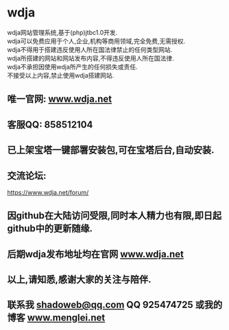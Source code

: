# wdja
wdja网站管理系统,基于(php)jtbc1.0开发.  
wdja可以免费应用于个人,企业,机构等商用领域,完全免费,无需授权.  
wdja不得用于搭建违反使用人所在国法律禁止的任何类型网站.  
wdja所搭建的网站和网站发布内容,不得违反使用人所在国法律.  
wdja不承担因使用wdja所产生的任何损失或责任.  
不接受以上内容,禁止使用wdja搭建网站.  

## 唯一官网: www.wdja.net
## 客服QQ: 858512104


## 已上架宝塔一键部署安装包,可在宝塔后台,自动安装.

## 交流论坛:
https://www.wdja.net/forum/

## 因github在大陆访问受限,同时本人精力也有限,即日起github中的更新随缘.

## 后期wdja发布地址均在官网 www.wdja.net

## 以上,请知悉,感谢大家的关注与陪伴.

## 联系我 shadoweb@qq.com  QQ 925474725 或我的博客 www.menglei.net

